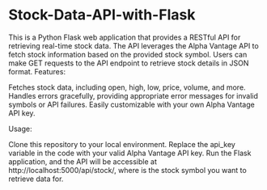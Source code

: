 # Stock-Data-API-with-Flask
This is a Python Flask web application that provides a RESTful API for retrieving real-time stock data. The API leverages the Alpha Vantage API to fetch stock information based on the provided stock symbol. Users can make GET requests to the API endpoint to retrieve stock details in JSON format.
Features:

Fetches stock data, including open, high, low, price, volume, and more.
Handles errors gracefully, providing appropriate error messages for invalid symbols or API failures.
Easily customizable with your own Alpha Vantage API key.

Usage:

Clone this repository to your local environment.
Replace the api_key variable in the code with your valid Alpha Vantage API key.
Run the Flask application, and the API will be accessible at http://localhost:5000/api/stock/<symbol>, where <symbol> is the stock symbol you want to retrieve data for.
